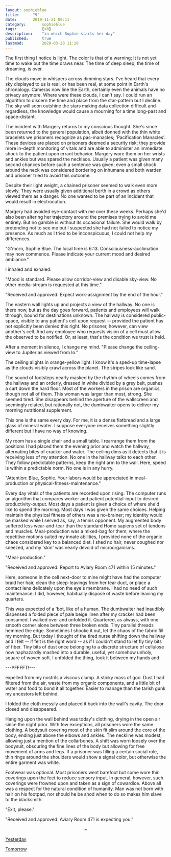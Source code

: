 ```yaml
---
layout:	sophieblue
title:		"9"
date:		2019-11-21 09:11
category:		sophieblue
tags:			[sb]
description:	"in which Sophie starts her day"
published: 		true
lastmod:		2020-03-20 11:20
---
```


The first thing I notice is light. The color is that of a warning; It is not yet time to wake but the time draws near. The time of deep sleep, the time of dreaming, is over.

The clouds move in whispers across dimming stars. I've heard that every sky displayed to us is real, or has been real, at some point in Earth's chronology. Cameras now line the Earth, certainly even the animals have no privacy anymore. Where were these clouds, I can't say. I could run an algorithm to discern the time and place from the star-pattern but I decline. The sky will soon outshine the stars making data collection difficult and regardless, the knowledge would cause a mourning for a time long-past and space-distant. 

The incident with Margery returns to my conscious thought. She's since been returned to the general population, albeit donned with the thin white bracelets we prisoners recognize as pac-manacles; 'Pacification Manacles'. These devices are placed on prisoners deemed a security risk; they provide more in-depth monitoring of vitals and are able to administer an immediate shock to the patient upon errant behavior. Margery wore them on her wrists and ankles but was spared the necklace. Usually a patient was given many second chances before such a sentence was given; even a small shock around the neck was considered bordering on inhumane and both warden and prisoner tried to avoid this outcome. 

Despite their light weight, a chained prisoner seemed to walk even more slowly. They were usually given additional berth in a crowd as others viewed them as a danger. No one wanted to be part of an incident that would result in electrocution.

Margery had avoided eye-contact with me over these weeks. Perhaps she'd also been altering her trajectory around the premises trying to avoid me entirely. But no gamble is without its occasional failure. She would walk by pretending not to see me but I suspected she had not failed to notice my presence. As much as I tried to be inconspicuous, I could not help my differences. 

"G'morn, Sophie Blue. The local time is 6:13. Consciousness-acclimation may now commence. Please indicate your current mood and desired ambiance."

I inhaled and exhaled.

"Mood is standard. Please allow corridor-view and disable sky-view. No other media-stream is requested at this time."

"Received and approved. Expect work-assignment by the end of the hour."

The eastern wall lights up and projects a view of the hallway. No one is there now, but as the day goes forward, patients and employees will walk through, bound for destinations unknown. The hallway is considered public-space, visible to any patient's cell upon request -- provided the patient has not explicitly been denied this right. No prisoner, however, can view another's cell. And any employee who requests vision of a cell must allow the observed to be notified. Or, at least, that's the condition we trust is held.

After a moment in silence, I change my mind. "Please change the ceiling-view to Jupiter as viewed from Io."

The ceiling alights in orange-yellow light. I know it's a sped-up time-lapse as the clouds visibly crawl across the planet. The stripes look like sand.

The sound of footsteps nearly masked by the rhythm of wheels comes from the hallway and an orderly, dressed in white divided by a grey belt, pushes a cart down the hard floor. Most of the workers in the prison are organics, though not all of them. This woman was larger than most, strong. She seemed tired. She disappears behind the aperture of the wallscreen and seemingly related, but rationally not, the dumbwaiter opens to deliver my morning nutritional supplement. 

This one is the same every day. For me, it is a dense flatbread and a large glass of mineral water. I suppose everyone receives something slightly different but I have no way of knowing. 

My room has a single chair and a small table. I rearrange them from the positions I had placed them the evening prior and watch the hallway, alternating bites of cracker and water. The ceiling dims as it detects that it is receiving less of my attention. No one in the hallway talks to each other. They follow predictable patterns, keep the right arm to the wall. Here, speed is within a predictable norm. No one is in any hurry.

"Attention: Blue, Sophie. Your labors would be appreciated in meal-production or physical-fitness-maintenance."

Every day vitals of the patients are recorded upon rising. The computer runs an algorithm that compares worker and patient potential-input to desired productivity-output. Most days a patient is given a choice of where she'd like to spend the morning. Most days I was given the same choices. Helping maintain the physical fitness of others was a no-brainer; my identity would be masked while I served as, say, a tennis opponent. My augmented body suffered less wear-and-tear than the standard Homo sapiens set of tendons and muscles. Meal-production was a mixed-bag for them; where the repetitive motions suited my innate abilities, I provided none of the organic chaos considered key to a balanced diet. I shed no hair, never coughed nor sneezed, and my 'skin' was nearly devoid of microorganisms. 

"Meal-production."

"Received and approved. Report to Aviary Room 471 within 15 minutes."

Here, someone in the cell next-door to mine might have had the computer braid her hair, clean the sleep-leavings from her tear duct, or place a contact lens delicately upon the eye's membrane. I had no need of such maintenance. I did, however, habitually dispose of waste before leaving my quarters.

This was expected of a 'bot, like of a human. The dumbwaiter had inaudibly dispensed a folded piece of pale beige linen after my cracker had been consumed. I walked over and unfolded it. Quartered, as always, with one smooth corner alone between three broken ends. Tiny parallel threads hemmed the edge. Sometimes I shooke it out, let the chaos of the fabric fill my morning. But today I thought of the tired nurse shifting down the hallway and I felt -- if felt is the right word -- as if I couldn't stand to let fly tiny bits of fiber. Tiny bits of dust once belonging to a discrete structure of cellulose now haphazardly mashed into a durable, useful, yet somehow unholy, square of woven soft. I unfolded the thing, took it between my hands and 

---PFFFFT!---

expelled from my nostrils a viscous clump. A sticky mass of goo. Dust I had filtered from the air, waste from my organic components, and a little bit of water and food to bond it all together. Easier to manage than the tarish gunk my ancestors left behind.

I folded the cloth messily and placed it back into the wall's cavity. The door closed and disappeared. 

Hanging upon the wall behind was today's clothing, drying in the open air since the night prior. With few exceptions, all prisoners wore the same clothing. A bodysuit covering most of the skin fit slim around the core of the body, ending just above the elbows and ankles. The neckline was modest, allowing just a mention of the collarbones. A shift was worn loosely over the bodysuit, obscuring the fine lines of the body but allowing for free movement of arms and legs. If a prisoner was filling a certain social role, thin rings around the shoulders would show a signal color, but otherwise the entire garment was white.

Footwear was optional. Most prisoners went barefoot but some wore thin coverings upon the feet to reduce sensory input. In general, however, such coverings were frowned upon and taken as a sign of cowardice. Above all was a respect for the natural condition of humanity. Man was not born with hair on his footpad, nor should he be shod when to do so makes him slave to the blacksmith.

"Exit, please."

"Received and approved. Aviary Room 471 is expecting you."

<center>~</center>

<span class="sb-nav-prev"><a href="{{ '8' | prepend: site.baseurl }}">Yesterday</a></span>

<span class="sb-nav-next"><a href="{{ '10' | prepend: site.baseurl }}">Tomorrow</a></span>
